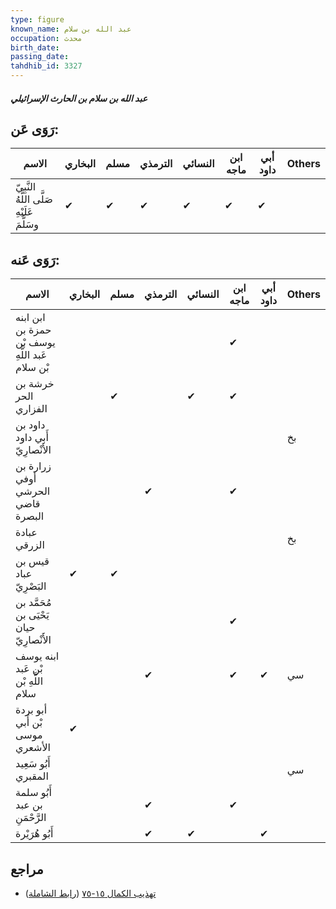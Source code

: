```yaml
---
type: figure
known_name: عبد الله بن سلام
occupation: محدث
birth_date:
passing_date:
tahdhib_id: 3327
---
```

##### عبد الله بن سلام بن الحارث الإسرائيلي

## رَوَى عَن:
| الاسم                                      | البخاري | مسلم | الترمذي | النسائي | ابن ماجه | أبي داود | Others |
| ------------------------------------------ | ------- | ---- | ------- | ------- | -------- | -------- | ------ |
| النَّبِيّ صَلَّى اللَّهُ عَلَيْهِ وسَلَّمَ | ✔       | ✔    | ✔       | ✔       | ✔        | ✔        |        |
## رَوَى عَنه:
| الاسم                                           | البخاري | مسلم | الترمذي | النسائي | ابن ماجه | أبي داود | Others |
| ----------------------------------------------- | ------- | ---- | ------- | ------- | -------- | -------- | ------ |
| ابن ابنه حمزة بن يوسف بْن عَبد اللَّهِ بْن سلام |         |      |         |         | ✔        |          |        |
| خرشة بن الحر الفزاري                            |         | ✔    |         | ✔       | ✔        |          |        |
| داود بن أَبي داود الأَنْصارِيّ                  |         |      |         |         |          |          | بخ     |
| زرارة بن أوفي الحرشي قاضي البصرة                |         |      | ✔       |         | ✔        |          |        |
| عبادة الزرقي                                    |         |      |         |         |          |          | بخ     |
| قيس بن عباد البَصْرِيّ                          | ✔       | ✔    |         |         |          |          |        |
| مُحَمَّد بن يَحْيَى بن حيان الأَنْصارِيّ        |         |      |         |         | ✔        |          |        |
| ابنه يوسف بْن عَبد اللَّهِ بْن سلام             |         |      | ✔       |         | ✔        | ✔        | سي     |
| أبو بردة بْن أَبي موسى الأشعري                  | ✔       |      |         |         |          |          |        |
| أَبُو سَعِيد المقبري                            |         |      |         |         |          |          | سي     |
| أَبُو سلمة بن عبد الرَّحْمَنِ                   |         |      | ✔       |         | ✔        |          |        |
| أَبُو هُرَيْرة                                  |         |      | ✔       | ✔       |          | ✔        |        |
## مراجع
- [تهذيب الكمال ١٥-٧٥](obsidian://open?vault=Tahdhib-al-Kamal&file=Figures/٣٣٢٧-عبد%20الله%20بن%20سلام%20بن%20الحارث%20الإسرائيلي) ([رابط الشاملة](https://shamela.ws/book/3722/7559))